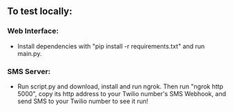 
## To test locally:

### Web Interface:

- Install dependencies with "pip install -r requirements.txt" and run main.py.

### SMS Server:

- Run script.py and download, install and run ngrok. Then run "ngrok http 5000", copy its http address to your Twilio number's SMS Webhook, and send SMS to your Twilio number to see it run!
